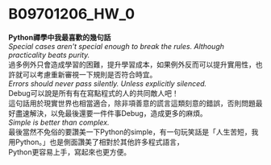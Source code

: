 # B09701206_HW_0
**Python禪學中我最喜歡的幾句話**  
_Special cases aren't special enough to break the rules.
Although practicality beats purity._  
過多例外只會造成學習的困難，提升學習成本，如果例外反而可以提升實用性，也許就可以考慮重新審視一下規則是否符合時宜。  
_Errors should never pass silently.
Unless explicitly silenced._  
Debug可以說是所有有在寫點程式的人的共同敵人吧！  
這句話用於現實世界也相當適合，除非項善意的謊言這類刻意的錯誤，否則問題最好盡速解決，以免最後還要一件件事Debug，造成更多的麻煩。  
_Simple is better than complex._  
最後當然不免俗的要讚美一下Python的simple，有一句玩笑話是「人生苦短，我用Python。」也是側面讚美了相對於其他許多程式語言，  
Python更容易上手，寫起來也更方便。
